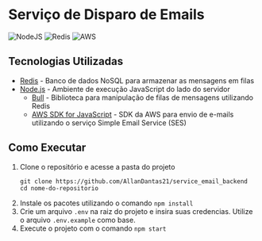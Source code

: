 # Serviço de Disparo de Emails

![NodeJS](https://img.shields.io/badge/node.js-6DA55F?style=for-the-badge&logo=node.js&logoColor=white)
![Redis](https://img.shields.io/badge/redis-%23DD0031.svg?style=for-the-badge&logo=redis&logoColor=white)
![AWS](https://img.shields.io/badge/AWS-%23FF9900.svg?style=for-the-badge&logo=amazon-aws&logoColor=white)

## Tecnologias Utilizadas

- [Redis](https://redis.io/) - Banco de dados NoSQL para armazenar as mensagens em filas
- [Node.js](https://nodejs.org/) - Ambiente de execução JavaScript do lado do servidor
  - [Bull](https://github.com/OptimalBits/bull) - Biblioteca para manipulação de filas de mensagens utilizando Redis
  - [AWS SDK for JavaScript](https://docs.aws.amazon.com/AWSJavaScriptSDK/latest/AWS/SES.html#constructor-property) - SDK da AWS para envio de e-mails utilizando o serviço Simple Email Service (SES)

## Como Executar

1. Clone o repositório e acesse a pasta do projeto
   ```shell
   git clone https://github.com/AllanDantas21/service_email_backend
   cd nome-do-repositorio
    ```
2. Instale os pacotes utilizando o comando `npm install`
3. Crie um arquivo `.env` na raiz do projeto e insira suas credencias. Utilize o arquivo `.env.example` como base.
4. Execute o projeto com o comando `npm start`